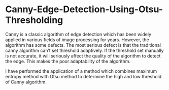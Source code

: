 # Canny-Edge-Detection-Using-Otsu-Thresholding

Canny is a classic algorithm of edge detection which has been widely applied in various fields of image processing for years. However, the algorithm has some defects. 
The most serious defect is that the traditional canny algorithm can’t set threshold adaptively. 
If the threshold set manually is not accurate, it will seriously affect the quality of the algorithm to detect the edge. This makes the poor adaptability of the algorithm.

I have performed the application of a method which combines maximum entropy method with Otsu method to determine the high and low threshold of Canny algorithm.
